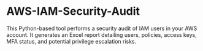 # AWS-IAM-Security-Audit
This Python-based tool performs a security audit of IAM users in your AWS account. It generates an Excel report detailing users, policies, access keys, MFA status, and potential privilege escalation risks.
